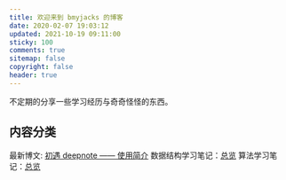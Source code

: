 ```yaml
---
title: 欢迎来到 bmyjacks 的博客
date: 2020-02-07 19:03:12
updated: 2021-10-19 09:11:00
sticky: 100
comments: true
sitemap: false
copyright: false
header: true
---
```


不定期的分享一些学习经历与奇奇怪怪的东西。

## 内容分类

最新博文: [初遇 deepnote —— 使用简介](/deepnote/intro/)
数据结构学习笔记：[总览](/categories/数据结构/)
算法学习笔记：[总览](/categories/算法笔记/)
